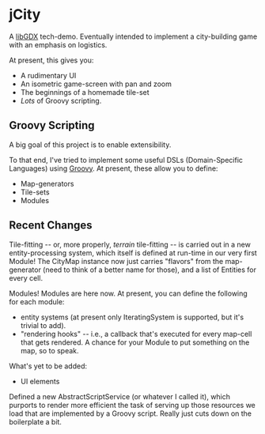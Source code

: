 # jCity

A [libGDX](https://libgdx.com/) tech-demo. Eventually intended to implement a city-building game with an emphasis on logistics.

At present, this gives you:

 - A rudimentary UI
 - An isometric game-screen with pan and zoom
 - The beginnings of a homemade tile-set
 - *Lots* of Groovy scripting.

## Groovy Scripting

A big goal of this project is to enable extensibility.

To that end, I've tried to implement some useful DSLs (Domain-Specific Languages) using [Groovy](http://www.groovy-lang.org/). At present, these allow you to define:

 - Map-generators
 - Tile-sets
 - Modules
 
## Recent Changes

Tile-fitting -- or, more properly, *terrain* tile-fitting -- is carried out in a new entity-processing system, which itself is defined at run-time in our very first Module! The CityMap instance now just carries "flavors" from the map-generator (need to think of a better name for those), and a list of Entities for every cell.

Modules! Modules are here now. At present, you can define the following for each module:

 * entity systems (at present only IteratingSystem is supported, but it's trivial to add).
 * "rendering hooks" -- i.e., a callback that's executed for every map-cell that gets rendered. A chance for your Module to put something on the map, so to speak.

What's yet to be added:
 * UI elements

Defined a new AbstractScriptService (or whatever I called it), which purports to render more efficient the task of serving up those resources we load that are implemented by a Groovy script. Really just cuts down on the boilerplate a bit.
